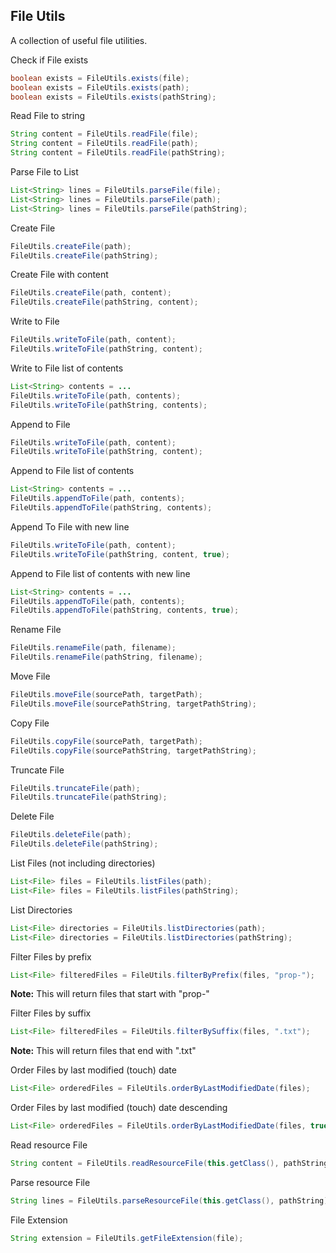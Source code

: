 ## File Utils ##

A collection of useful file utilities.

Check if File exists

```java
boolean exists = FileUtils.exists(file);
boolean exists = FileUtils.exists(path);
boolean exists = FileUtils.exists(pathString);
```

Read File to string

```java
String content = FileUtils.readFile(file);
String content = FileUtils.readFile(path);
String content = FileUtils.readFile(pathString);
```

Parse File to List

```java
List<String> lines = FileUtils.parseFile(file);
List<String> lines = FileUtils.parseFile(path);
List<String> lines = FileUtils.parseFile(pathString);
```

Create File

```java
FileUtils.createFile(path);
FileUtils.createFile(pathString);
```

Create File with content

```java
FileUtils.createFile(path, content);
FileUtils.createFile(pathString, content);
```

Write to File

```java
FileUtils.writeToFile(path, content);
FileUtils.writeToFile(pathString, content);
```

Write to File list of contents

```java
List<String> contents = ...
FileUtils.writeToFile(path, contents);
FileUtils.writeToFile(pathString, contents);
```

Append to File

```java
FileUtils.writeToFile(path, content);
FileUtils.writeToFile(pathString, content);
```

Append to File list of contents

```java
List<String> contents = ...
FileUtils.appendToFile(path, contents);
FileUtils.appendToFile(pathString, contents);
```

Append To File with new line

```java
FileUtils.writeToFile(path, content);
FileUtils.writeToFile(pathString, content, true);
```

Append to File list of contents with new line

```java
List<String> contents = ...
FileUtils.appendToFile(path, contents);
FileUtils.appendToFile(pathString, contents, true);
```

Rename File

```java
FileUtils.renameFile(path, filename);
FileUtils.renameFile(pathString, filename);
```

Move File

```java
FileUtils.moveFile(sourcePath, targetPath);
FileUtils.moveFile(sourcePathString, targetPathString);
```

Copy File

```java
FileUtils.copyFile(sourcePath, targetPath);
FileUtils.copyFile(sourcePathString, targetPathString);
```

Truncate File

```java
FileUtils.truncateFile(path);
FileUtils.truncateFile(pathString);
```

Delete File

```java
FileUtils.deleteFile(path);
FileUtils.deleteFile(pathString);
```

List Files (not including directories)

```java
List<File> files = FileUtils.listFiles(path);
List<File> files = FileUtils.listFiles(pathString);
```

List Directories

```java
List<File> directories = FileUtils.listDirectories(path);
List<File> directories = FileUtils.listDirectories(pathString);
```

Filter Files by prefix

```java
List<File> filteredFiles = FileUtils.filterByPrefix(files, "prop-");
```

**Note:** This will return files that start with "prop-"

Filter Files by suffix

```java
List<File> filteredFiles = FileUtils.filterBySuffix(files, ".txt");
```

**Note:** This will return files that end with ".txt"

Order Files by last modified (touch) date

```java
List<File> orderedFiles = FileUtils.orderByLastModifiedDate(files);
```

Order Files by last modified (touch) date descending

```java
List<File> orderedFiles = FileUtils.orderByLastModifiedDate(files, true);
```

Read resource File

```java
String content = FileUtils.readResourceFile(this.getClass(), pathString);
```

Parse resource File

```java
String lines = FileUtils.parseResourceFile(this.getClass(), pathString);
```

File Extension

```java
String extension = FileUtils.getFileExtension(file);
```
